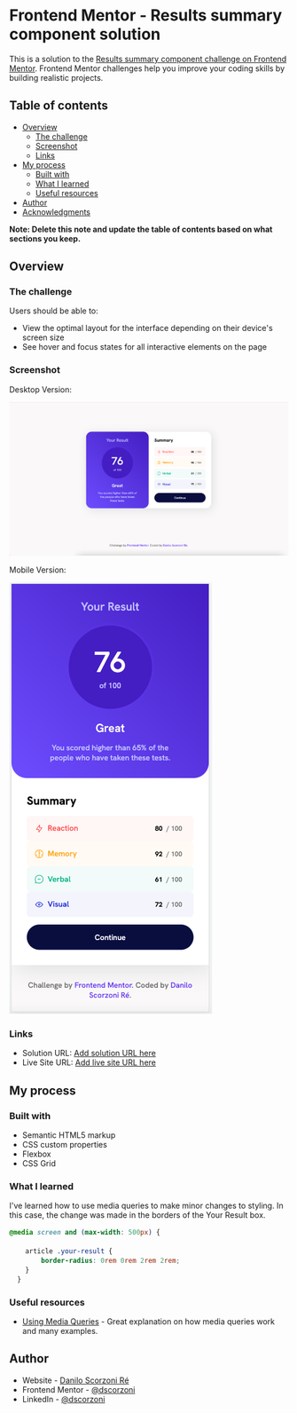 # Frontend Mentor - Results summary component solution

This is a solution to the [Results summary component challenge on Frontend Mentor](https://www.frontendmentor.io/challenges/results-summary-component-CE_K6s0maV). Frontend Mentor challenges help you improve your coding skills by building realistic projects. 

## Table of contents

- [Overview](#overview)
  - [The challenge](#the-challenge)
  - [Screenshot](#screenshot)
  - [Links](#links)
- [My process](#my-process)
  - [Built with](#built-with)
  - [What I learned](#what-i-learned)
  - [Useful resources](#useful-resources)
- [Author](#author)
- [Acknowledgments](#acknowledgments)

**Note: Delete this note and update the table of contents based on what sections you keep.**

## Overview

### The challenge

Users should be able to:

- View the optimal layout for the interface depending on their device's screen size
- See hover and focus states for all interactive elements on the page

### Screenshot

Desktop Version:

![Desktop Version](./screenshot_desktop.png)

Mobile Version:

![Mobile Version](./screenshot_mobile.png)


### Links

- Solution URL: [Add solution URL here](https://your-solution-url.com)
- Live Site URL: [Add live site URL here](https://your-live-site-url.com)

## My process

### Built with

- Semantic HTML5 markup
- CSS custom properties
- Flexbox
- CSS Grid

### What I learned

I've learned how to use media queries to make minor changes to styling. In this case, the change was made in the borders of the Your Result box.

```css
@media screen and (max-width: 500px) {

    article .your-result {
        border-radius: 0rem 0rem 2rem 2rem;
    }
  }
```

### Useful resources

- [Using Media Queries](https://developer.mozilla.org/en-US/docs/Web/CSS/CSS_media_queries/Using_media_queries) - Great explanation on how media queries work and many examples.


## Author

- Website - [Danilo Scorzoni Ré](https://www.github.com/dscorzoni)
- Frontend Mentor - [@dscorzoni](https://www.frontendmentor.io/profile/dscorzoni)
- LinkedIn - [@dscorzoni](https://www.linkedin.com/in/dscorzoni/)

